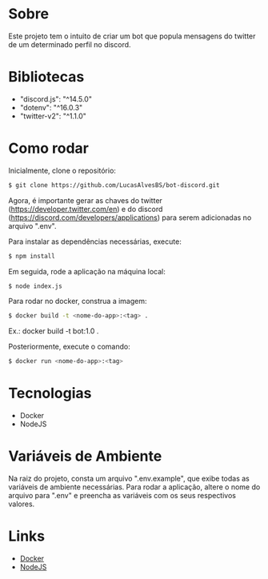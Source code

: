 # Sobre

Este projeto tem o intuito de criar um bot que popula mensagens do twitter de um determinado
perfil no discord.

# Bibliotecas

- "discord.js": "^14.5.0"
- "dotenv": "^16.0.3"
- "twitter-v2": "^1.1.0"

# Como rodar

Inicialmente, clone o repositório:

```bash
$ git clone https://github.com/LucasAlvesBS/bot-discord.git
```

Agora, é importante gerar as chaves do twitter (https://developer.twitter.com/en) e do
discord (https://discord.com/developers/applications) para serem adicionadas no arquivo ".env".

Para instalar as dependências necessárias, execute:

```bash
$ npm install
```

Em seguida, rode a aplicação na máquina local:

```bash
$ node index.js
```

Para rodar no docker, construa a imagem:

```bash
$ docker build -t <nome-do-app>:<tag> .
```

Ex.: docker build -t bot:1.0 .

Posteriormente, execute o comando:

```bash
$ docker run <nome-do-app>:<tag>
```

# Tecnologias

- Docker
- NodeJS

# Variáveis de Ambiente

Na raiz do projeto, consta um arquivo ".env.example", que exibe todas as variáveis de ambiente necessárias. Para rodar a aplicação, altere o nome do arquivo para ".env" e preencha as variáveis com os seus respectivos valores.

# Links

- [Docker](https://docs.docker.com/)
- [NodeJS](https://nodejs.org/en/docs/)
